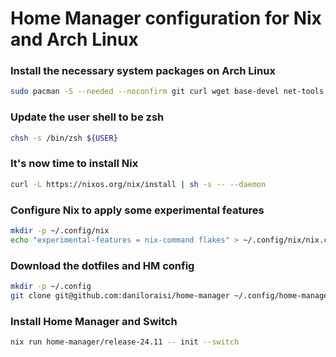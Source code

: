 # Home Manager configuration for Nix and Arch Linux

### Install the necessary system packages on Arch Linux
```bash
sudo pacman -S --needed --noconfirm git curl wget base-devel net-tools openssh zsh
```

### Update the user shell to be zsh
```bash
chsh -s /bin/zsh ${USER}
```

### It's now time to install Nix
```bash
curl -L https://nixos.org/nix/install | sh -s -- --daemon
```

### Configure Nix to apply some experimental features
```bash
mkdir -p ~/.config/nix
echo "experimental-features = nix-command flakes" > ~/.config/nix/nix.conf
```

### Download the dotfiles and HM config
```bash
mkdir -p ~/.config
git clone git@github.com:daniloraisi/home-manager ~/.config/home-manager
```

### Install Home Manager and Switch
```bash
nix run home-manager/release-24.11 -- init --switch
```

